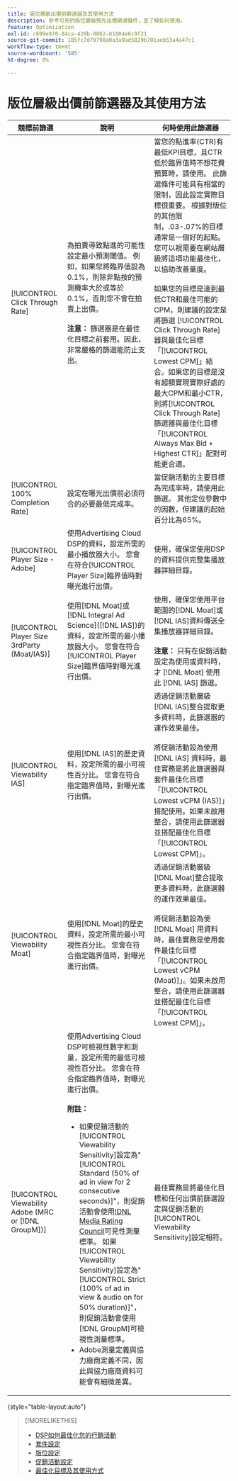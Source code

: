 ```yaml
---
title: 版位層級出價前篩選器及其使用方法
description: 參考可用的版位層級預先出價篩選條件，並了解如何使用。
feature: Optimization
exl-id: c699e970-84ca-429b-8062-81804e6c9f21
source-git-commit: 185fc7d79798a0a3a9ad5829b701aeb53a4a47c1
workflow-type: tm+mt
source-wordcount: '585'
ht-degree: 0%

---
```


# 版位層級出價前篩選器及其使用方法

| 競標前篩選 | 說明 | 何時使用此篩選器 |
| ---------------| ----------- | ---------------------- |
| [!UICONTROL Click Through Rate] | 為拍賣導致點進的可能性設定最小預測閾值。 例如，如果您將臨界值設為0.1%，則除非點按的預測機率大於或等於0.1%，否則您不會在拍賣上出價。<br><br><b>注意：</b> 篩選器是在最佳化目標之前套用。因此，非常嚴格的篩選能防止支出。 | 當您的點進率(CTR)有最低KPI目標，且CTR低於臨界值時不想花費預算時，請使用。 此篩選條件可能具有相當的限制，因此設定實際目標很重要。 根據對版位的其他限制，.03-.07%的目標通常是一個好的起點。 您可以視需要在網站層級將這項功能最佳化，以協助改善量度。<br><br>如果您的目標是達到最低CTR和最佳可能的CPM，則建議的設定是將篩選 [!UICONTROL Click Through Rate] 器與最佳化目標「[!UICONTROL Lowest CPM]」結合。如果您的目標是沒有超額實現實際好處的最大CPM和最小CTR，則將[!UICONTROL Click Through Rate]篩選器與最佳化目標「[!UICONTROL Always Max Bid + Highest CTR]」配對可能更合適。 |
| [!UICONTROL 100% Completion Rate] | 設定在曝光出價前必須符合的必要最低完成率。 | 當促銷活動的主要目標為完成率時，請使用此篩選。 其他定位參數中的因數，但建議的起始百分比為65%。 |
| [!UICONTROL Player Size - Adobe] | 使用Advertising Cloud DSP的資料，設定所需的最小播放器大小。 您會在符合[!UICONTROL Player Size]臨界值時對曝光進行出價。 | 使用，確保您使用DSP的資料提供完整集播放器詳細目錄。 |
| [!UICONTROL Player Size 3rdParty (Moat/IAS)] | 使用[!DNL Moat]或[!DNL Integral Ad Science]([!DNL IAS])的資料，設定所需的最小播放器大小。 您會在符合[!UICONTROL Player Size]臨界值時對曝光進行出價。 | 使用，確保您使用平台範圍的[!DNL Moat]或[!DNL IAS]資料傳送全集播放器詳細目錄。<br><br><b>注意：</b> 只有在促銷活動設定為使用或資料時，才 [!DNL Moat] 使用此 [!DNL IAS] 篩選。 |
| [!UICONTROL Viewability IAS] | 使用[!DNL IAS]的歷史資料，設定所需的最小可視性百分比。 您會在符合指定臨界值時，對曝光進行出價。 | 透過促銷活動層級[!DNL IAS]整合提取更多資料時，此篩選器的運作效果最佳。<br><br>將促銷活動設為使用 [!DNL IAS] 資料時，最佳實務是將此篩選器與套件最佳化目標「[!UICONTROL Lowest vCPM (IAS)]」搭配使用。如果未啟用整合，請使用此篩選器並搭配最佳化目標「[!UICONTROL Lowest CPM]」。 |
| [!UICONTROL Viewability Moat] | 使用[!DNL Moat]的歷史資料，設定所需的最小可視性百分比。 您會在符合指定臨界值時，對曝光進行出價。 | 透過促銷活動層級[!DNL Moat]整合提取更多資料時，此篩選器的運作效果最佳。<br><br>將促銷活動設為使 [!DNL Moat] 用資料時，最佳實務是使用套件最佳化目標「[!UICONTROL Lowest vCPM (Moat)]」。如果未啟用整合，請使用此篩選器並搭配最佳化目標「[!UICONTROL Lowest CPM]」。 |
| [!UICONTROL Viewability Adobe (MRC or [!DNL GroupM])] | 使用Advertising Cloud DSP可檢視性數字和測量，設定所需的最低可檢視性百分比。 您會在符合指定臨界值時，對曝光進行出價。<br><br><b>附註：</b><ul><li>如果促銷活動的[!UICONTROL Viewability Sensitivity]設定為&quot;[!UICONTROL Standard (50% of ad in view for 2 consecutive seconds)]&quot;，則促銷活動會使用[!DNL Media Rating Council](MRC)可見性測量標準。 如果[!UICONTROL Viewability Sensitivity]設定為&quot;[!UICONTROL Strict (100% of ad in view & audio on for 50% duration)]&quot;，則促銷活動會使用[!DNL GroupM]可檢視性測量標準。</li><li>Adobe測量定義與協力廠商定義不同，因此與協力廠商資料可能會有細微差異。</li></ul> | 最佳實務是將最佳化目標和任何出價前篩選設定與促銷活動的[!UICONTROL Viewability Sensitivity]設定相符。 |

{style=&quot;table-layout:auto&quot;}

>[!MORELIKETHIS]
>
>* [DSP如何最佳化您的行銷活動](optimization-how-dsp-optimizes-campaigns.md)
>* [套件設定](/help/dsp/campaign-management/packages/package-settings.md)
>* [版位設定](/help/dsp/campaign-management/placements/placement-settings.md)
>* [促銷活動設定](/help/dsp/campaign-management/campaigns/campaign-settings.md)
>* [最佳化目標及其使用方式](optimization-goals.md)

